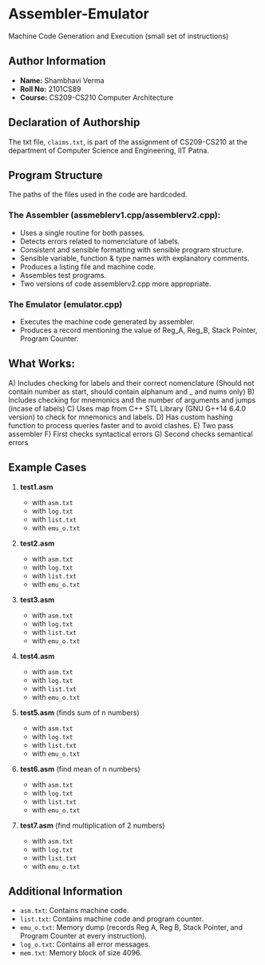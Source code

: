 # Assembler-Emulator
Machine Code Generation and Execution (small set of instructions)

## Author Information
- **Name:** Shambhavi Verma
- **Roll No:** 2101CS89
- **Course:** CS209-CS210 Computer Architecture

## Declaration of Authorship
The txt file, `claims.txt`, is part of the assignment of CS209-CS210 at the department of Computer Science and Engineering, IIT Patna.

## Program Structure
The paths of the files used in the code are hardcoded.

### The Assembler (assmeblerv1.cpp/assemblerv2.cpp):
- Uses a single routine for both passes.
- Detects errors related to nomenclature of labels.
- Consistent and sensible formatting with sensible program structure. 
- Sensible variable, function & type names with explanatory comments.
- Produces a listing file and machine code.
- Assembles test programs.
- Two versions of code assemblerv2.cpp more appropriate.

### The Emulator (emulator.cpp)
- Executes the machine code generated by assembler.
- Produces a record mentioning the value of Reg_A, Reg_B, Stack Pointer, Program Counter.

## What Works:
A) Includes checking for labels and their correct nomenclature (Should not contain number as start, should contain alphanum and _ and nums only)
B) Includes checking for mnemonics and the number of arguments and jumps (incase of labels)
C) Uses map from C++ STL Library (GNU G++14 6.4.0 version) to check for mnemonics and labels.
D) Has custom hashing function to process queries faster and to avoid clashes.
E) Two pass assembler
F) First checks syntactical errors
G) Second checks semantical errors

## Example Cases
1. **test1.asm**
    - with `asm.txt`
    - with `log.txt`
    - with `list.txt`
    - with `emu_o.txt`

2. **test2.asm**
    - with `asm.txt`
    - with `log.txt`
    - with `list.txt`
    - with `emu_o.txt`

3. **test3.asm**
    - with `asm.txt`
    - with `log.txt`
    - with `list.txt`
    - with `emu_o.txt`

4. **test4.asm**
    - with `asm.txt`
    - with `log.txt`
    - with `list.txt`
    - with `emu_o.txt`

5. **test5.asm** (finds sum of n numbers)
    - with `asm.txt`
    - with `log.txt`
    - with `list.txt`
    - with `emu_o.txt`

6. **test6.asm** (find mean of n numbers)
    - with `asm.txt`
    - with `log.txt`
    - with `list.txt`
    - with `emu_o.txt`

7. **test7.asm** (find multiplication of 2 numbers)
    - with `asm.txt`
    - with `log.txt`
    - with `list.txt`
    - with `emu_o.txt`

## Additional Information
- `asm.txt`: Contains machine code.
- `list.txt`: Contains machine code and program counter.
- `emu_o.txt`: Memory dump (records Reg A, Reg B, Stack Pointer, and Program Counter at every instruction).
- `log_o.txt`: Contains all error messages.
- `mem.txt`: Memory block of size 4096.
